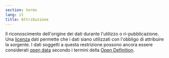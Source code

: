 ```yaml
---
section: terms
lang: it
title: Attribuzione
---
```

Il riconoscimento dell'origine dei dati durante l'utilizzo o ri-pubblicazione. Una [licenza](/glossary/it/licence/) dati permette che i dati siano utilizzati con l'obbligo di attribuire la sorgente. I dati soggetti a questa restrizione possono ancora essere considerati [open data](/glossary/it/open-data/) secondo i termini della [Open Definition](/glossary/it/open-definition/).
